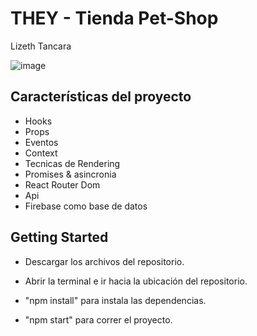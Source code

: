 # THEY - Tienda Pet-Shop

Lizeth Tancara

![image](https://user-images.githubusercontent.com/95256922/192863819-3f3d05b2-cbe6-479f-8169-b6b24499130a.png)

## Características del proyecto

* Hooks
* Props
* Eventos
* Context
* Tecnicas de Rendering
* Promises & asincronia
* React Router Dom
* Api
* Firebase como base de datos

## Getting Started

* Descargar los archivos del repositorio.
+ Abrir la terminal e ir hacia la ubicación del repositorio.
* "npm install" para instala las dependencias.

* "npm start" para correr el proyecto.
